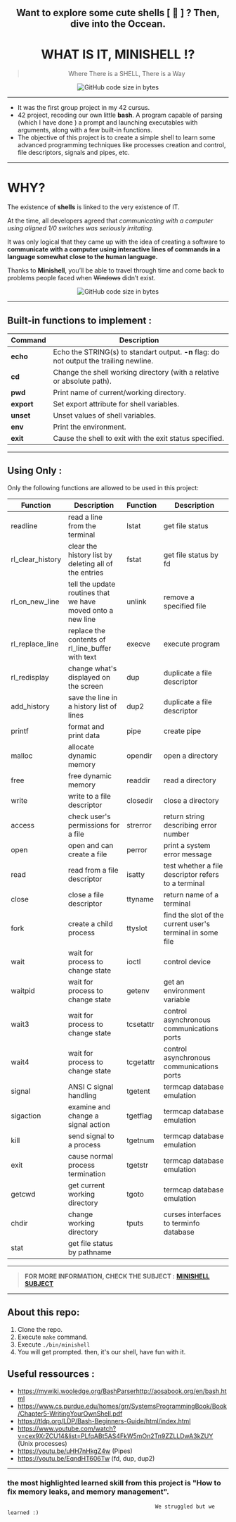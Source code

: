 
      
<h2 align="center">Want to explore some cute shells [ 🐚 ] ? Then, dive into the Occean.</h2>
<h1 align="center">WHAT IS IT, MINISHELL !? </h1>

<blockquote align="center"> Where There is a SHELL, There is a Way</blockquote>

<p align="center">
<img alt="GitHub code size in bytes" src="https://cameronnokes.com/images/bash.png" />
</p>

---
- It was the first group project in my 42 cursus.
- 42 project, recoding our own little **bash**. A program capable of parsing (which I have done ) a prompt and launching executables with arguments, along with a few built-in functions.
-  The objective of this project is to create a simple shell to learn some advanced programming techniques like processes creation and control, file descriptors, signals and pipes, etc.
---
# WHY?

The existence of **shells** is linked to the very existence of IT.

At the time, all developers agreed that *communicating with a computer using aligned 1/0 switches was seriously irritating.* 

It was only logical that they came up with the idea of creating a software to **communicate with a computer using interactive lines of commands in a language somewhat close to the human language.** 

Thanks to **Minishell**, you’ll be able to travel through time and come back to problems people faced when ~~Windows~~ didn’t exist.

<p align="center">
<img alt="GitHub code size in bytes" src="https://miro.medium.com/max/688/1*GuB5q_bWOSZa-8sDg1lEDA.png" />
</p>

---
## Built-in functions to implement :

| Command | Description  |
|--- |--- |
| **echo** | Echo the STRING(s) to standart output. **-n** flag: do not output the trailing newline. |
| **cd** | Change the shell working directory	(with a relative or absolute path). |
| **pwd** | Print name of current/working directory. |
| **export** | Set export attribute for shell variables. |
| **unset** | Unset values of shell variables. |
| **env** | Print the environment. |
| **exit** | Cause the shell to exit with the exit status specified. |
---
## Using Only :

Only the following functions are allowed to be used in this project:

| Function | Description | Function | Description |
|----------|-------------|----------|-------------|
|readline | read a line from the terminal |lstat | get file status | 
|rl_clear_history | clear the history list by deleting all of the entries | fstat | get file status by fd |
|rl_on_new_line | tell the update routines that we have moved onto a new line | unlink | remove a specified file |
|rl_replace_line | replace the contents of rl_line_buffer with text | execve | execute program |
|rl_redisplay | change what's displayed on the screen | dup | duplicate a file descriptor |
|add_history | save the line in a history list of lines | dup2 | duplicate a file descriptor |
|printf | format and print data | pipe | create pipe |
|malloc | allocate dynamic memory | opendir | open a directory |
|free | free dynamic memory | readdir | read a directory |
|write | write to a file descriptor | closedir | close a directory |
|access | check user's permissions for a file | strerror | return string describing error number |
|open | open and can create a file | perror | print a system error message |
|read | read from a file descriptor | isatty | test whether a file descriptor refers to a terminal |
|close | close a file descriptor | ttyname | return name of a terminal |
|fork | create a child process | ttyslot | find the slot of the current user's terminal in some file |
|wait | wait for process to change state | ioctl | control device |
|waitpid | wait for process to change state | getenv | get an environment variable |
|wait3 | wait for process to change state | tcsetattr | control asynchronous communications ports |
|wait4 | wait for process to change state | tcgetattr | control asynchronous communications ports |
|signal | ANSI C signal handling | tgetent | termcap database emulation |
|sigaction | examine and change a signal action | tgetflag |  termcap database emulation |
|kill | send signal to a process | tgetnum |  termcap database emulation |
|exit | cause normal process termination | tgetstr | termcap database emulation |
|getcwd | get current working directory | tgoto | termcap database emulation |
|chdir | change working directory | tputs | curses interfaces to terminfo database |
|stat | get file status by pathname |
---
> **FOR MORE INFORMATION, CHECK THE SUBJECT :** [**MINISHELL SUBJECT**](https://cdn.intra.42.fr/pdf/pdf/65828/en.subject.pdf)
---
## About this repo:

 1. Clone the repo. 
 2. Execute `make` command. 
 3. Execute `./bin/minishell`  
 4. You will get prompted. then, it's our shell, have fun with it.

## Useful ressources :

- https://mywiki.wooledge.org/BashParserhttp://aosabook.org/en/bash.html
- https://www.cs.purdue.edu/homes/grr/SystemsProgrammingBook/Book/Chapter5-WritingYourOwnShell.pdf
- https://tldp.org/LDP/Bash-Beginners-Guide/html/index.html
- https://www.youtube.com/watch?v=cex9XrZCU14&list=PLfqABt5AS4FkW5mOn2Tn9ZZLLDwA3kZUY (Unix processes)
- https://youtu.be/uHH7nHkgZ4w (Pipes)
- https://youtu.be/EqndHT606Tw (fd, dup, dup2)
---
###  the most highlighted learned skill from this project is "How to fix memory leaks, and memory management".
                                                   We struggled but we learned :) 
